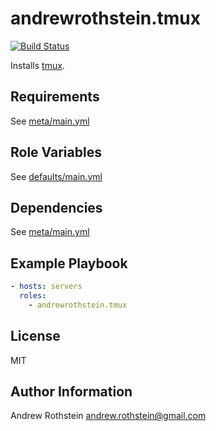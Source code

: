 andrewrothstein.tmux
=========
[![Build Status](https://travis-ci.org/andrewrothstein/ansible-tmux.svg?branch=master)](https://travis-ci.org/andrewrothstein/ansible-tmux)

Installs [tmux](https://tmux.github.io/).

Requirements
------------

See [meta/main.yml](meta/main.yml)

Role Variables
--------------

See [defaults/main.yml](defaults/main.yml)

Dependencies
------------

See [meta/main.yml](meta/main.yml)

Example Playbook
----------------

```yml
- hosts: servers
  roles:
    - andrewrothstein.tmux
```

License
-------

MIT

Author Information
------------------

Andrew Rothstein <andrew.rothstein@gmail.com>
